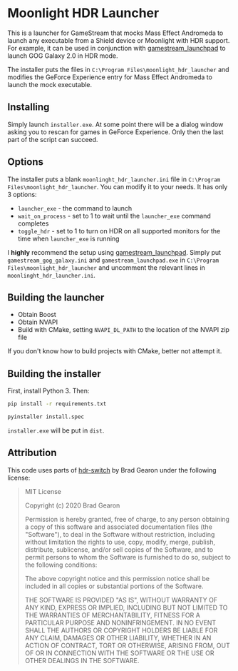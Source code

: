# Moonlight HDR Launcher

This is a launcher for GameStream that mocks Mass Effect Andromeda to launch
any executable from a Shield device or Moonlight with HDR support. For example,
it can be used in conjunction with
[gamestream_launchpad](https://github.com/cgarst/gamestream_launchpad) to
launch GOG Galaxy 2.0 in HDR mode.

The installer puts the files in `C:\Program Files\moonlight_hdr_launcher` and
modifies the GeForce Experience entry for Mass Effect Andromeda to launch the
mock executable.

## Installing

Simply launch `installer.exe`. At some point there will be a dialog window
asking you to rescan for games in GeForce Experience. Only then the last part
of the script can succeed.

## Options

The installer puts a blank `moonlinght_hdr_launcher.ini` file in `C:\Program
Files\moonlight_hdr_launcher`. You can modify it to your needs. It has only 3
options:

* `launcher_exe` - the command to launch
* `wait_on_process` - set to 1 to wait until the `launcher_exe` command completes
* `toggle_hdr` - set to 1 to turn on HDR on all supported monitors for the time
  when `launcher_exe` is running

I **highly** recommend the setup using
[gamestream_launchpad](https://github.com/cgarst/gamestream_launchpad). Simply
put `gamestream_gog_galaxy.ini` and `gamestream_launchpad.exe` in `C:\Program
Files\moonlight_hdr_launcher` and uncomment the relevant lines in
`moonlinght_hdr_launcher.ini`.

## Building the launcher

* Obtain Boost
* Obtain NVAPI
* Build with CMake, setting `NVAPI_DL_PATH` to the location of the NVAPI zip file

If you don't know how to build projects with CMake, better not attempt it.

## Building the installer

First, install Python 3. Then:

```bash
pip install -r requirements.txt
```

```bash
pyinstaller install.spec
```

`installer.exe` will be put in `dist`.

## Attribution

This code uses parts of [hdr-switch](https://github.com/bradgearon/hdr-switch)
by Brad Gearon under the following license:

> MIT License
> 
> Copyright (c) 2020 Brad Gearon
> 
> Permission is hereby granted, free of charge, to any person obtaining a copy
> of this software and associated documentation files (the "Software"), to deal
> in the Software without restriction, including without limitation the rights
> to use, copy, modify, merge, publish, distribute, sublicense, and/or sell
> copies of the Software, and to permit persons to whom the Software is
> furnished to do so, subject to the following conditions:
> 
> The above copyright notice and this permission notice shall be included in all
> copies or substantial portions of the Software.
> 
> THE SOFTWARE IS PROVIDED "AS IS", WITHOUT WARRANTY OF ANY KIND, EXPRESS OR
> IMPLIED, INCLUDING BUT NOT LIMITED TO THE WARRANTIES OF MERCHANTABILITY,
> FITNESS FOR A PARTICULAR PURPOSE AND NONINFRINGEMENT. IN NO EVENT SHALL THE
> AUTHORS OR COPYRIGHT HOLDERS BE LIABLE FOR ANY CLAIM, DAMAGES OR OTHER
> LIABILITY, WHETHER IN AN ACTION OF CONTRACT, TORT OR OTHERWISE, ARISING FROM,
> OUT OF OR IN CONNECTION WITH THE SOFTWARE OR THE USE OR OTHER DEALINGS IN THE
> SOFTWARE.